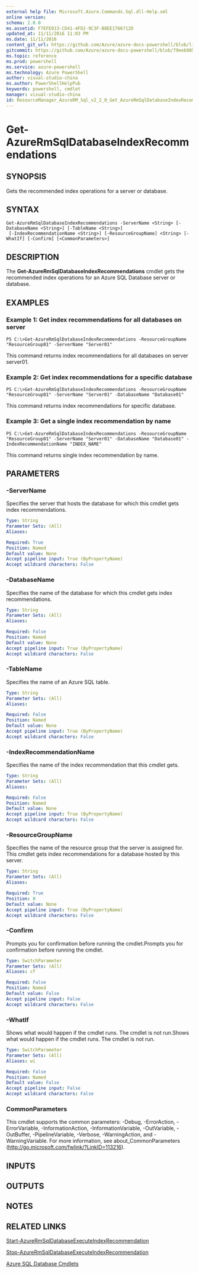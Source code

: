 ```yaml
---
external help file: Microsoft.Azure.Commands.Sql.dll-Help.xml
online version: 
schema: 2.0.0
ms.assetid: F7EFE013-CD41-4FD2-9C3F-B8EE1766712D
updated_at: 11/11/2016 11:03 PM
ms.date: 11/11/2016
content_git_url: https://github.com/Azure/azure-docs-powershell/blob/live/azureps-cmdlets-docs/ResourceManager/AzureRM.Sql/v2.2.0/Get-AzureRmSqlDatabaseIndexRecommendations.md
gitcommit: https://github.com/Azure/azure-docs-powershell/blob/79eeb985ea480979357fb4695832a0c3d29a48bf/azureps-cmdlets-docs/ResourceManager/AzureRM.Sql/v2.2.0/Get-AzureRmSqlDatabaseIndexRecommendations.md
ms.topic: reference
ms.prod: powershell
ms.service: azure-powershell
ms.technology: Azure PowerShell
author: visual-studio-china
ms.author: PowerShellHelpPub
keywords: powershell, cmdlet
manager: visual-studio-china
id: ResourceManager_AzureRM_Sql_v2_2_0_Get_AzureRmSqlDatabaseIndexRecommendations_md
---
```


# Get-AzureRmSqlDatabaseIndexRecommendations

## SYNOPSIS
Gets the recommended index operations for a server or database.

## SYNTAX

```
Get-AzureRmSqlDatabaseIndexRecommendations -ServerName <String> [-DatabaseName <String>] [-TableName <String>]
 [-IndexRecommendationName <String>] [-ResourceGroupName] <String> [-WhatIf] [-Confirm] [<CommonParameters>]
```

## DESCRIPTION
The **Get-AzureRmSqlDatabaseIndexRecommendations** cmdlet gets the recommended index operations for an Azure SQL Database server or database.

## EXAMPLES

### Example 1: Get index recommendations for all databases on server
```
PS C:\>Get-AzureRmSqlDatabaseIndexRecommendations -ResourceGroupName "ResourceGroup01" -ServerName "Server01"
```

This command returns index recommendations for all databases on server server01.

### Example 2: Get index recommendations for a specific database
```
PS C:\>Get-AzureRmSqlDatabaseIndexRecommendations -ResourceGroupName "ResourceGroup01" -ServerName "Server01" -DatabaseName "Database01"
```

This command returns index recommendations for specific database.

### Example 3: Get a single index recommendation by name
```
PS C:\>Get-AzureRmSqlDatabaseIndexRecommendations -ResourceGroupName "ResourceGroup01" -ServerName "Server01" -DatabaseName "Database01" -IndexRecommendationName "INDEX_NAME"
```

This command returns single index recommendation by name.

## PARAMETERS

### -ServerName
Specifies the server that hosts the database for which this cmdlet gets index recommendations.

```yaml
Type: String
Parameter Sets: (All)
Aliases: 

Required: True
Position: Named
Default value: None
Accept pipeline input: True (ByPropertyName)
Accept wildcard characters: False
```

### -DatabaseName
Specifies the name of the database for which this cmdlet gets index recommendations.

```yaml
Type: String
Parameter Sets: (All)
Aliases: 

Required: False
Position: Named
Default value: None
Accept pipeline input: True (ByPropertyName)
Accept wildcard characters: False
```

### -TableName
Specifies the name of an Azure SQL table.

```yaml
Type: String
Parameter Sets: (All)
Aliases: 

Required: False
Position: Named
Default value: None
Accept pipeline input: True (ByPropertyName)
Accept wildcard characters: False
```

### -IndexRecommendationName
Specifies the name of the index recommendation that this cmdlet gets.

```yaml
Type: String
Parameter Sets: (All)
Aliases: 

Required: False
Position: Named
Default value: None
Accept pipeline input: True (ByPropertyName)
Accept wildcard characters: False
```

### -ResourceGroupName
Specifies the name of the resource group that the server is assigned for.
This cmdlet gets index recommendations for a database hosted by this server.

```yaml
Type: String
Parameter Sets: (All)
Aliases: 

Required: True
Position: 0
Default value: None
Accept pipeline input: True (ByPropertyName)
Accept wildcard characters: False
```

### -Confirm
Prompts you for confirmation before running the cmdlet.Prompts you for confirmation before running the cmdlet.

```yaml
Type: SwitchParameter
Parameter Sets: (All)
Aliases: cf

Required: False
Position: Named
Default value: False
Accept pipeline input: False
Accept wildcard characters: False
```

### -WhatIf
Shows what would happen if the cmdlet runs.
The cmdlet is not run.Shows what would happen if the cmdlet runs.
The cmdlet is not run.

```yaml
Type: SwitchParameter
Parameter Sets: (All)
Aliases: wi

Required: False
Position: Named
Default value: False
Accept pipeline input: False
Accept wildcard characters: False
```

### CommonParameters
This cmdlet supports the common parameters: -Debug, -ErrorAction, -ErrorVariable, -InformationAction, -InformationVariable, -OutVariable, -OutBuffer, -PipelineVariable, -Verbose, -WarningAction, and -WarningVariable. For more information, see about_CommonParameters (http://go.microsoft.com/fwlink/?LinkID=113216).

## INPUTS

## OUTPUTS

## NOTES

## RELATED LINKS

[Start-AzureRmSqlDatabaseExecuteIndexRecommendation](xref:ResourceManager/AzureRM.Sql/v2.2.0/Start-AzureRmSqlDatabaseExecuteIndexRecommendation.md)

[Stop-AzureRmSqlDatabaseExecuteIndexRecommendation](xref:ResourceManager/AzureRM.Sql/v2.2.0/Stop-AzureRmSqlDatabaseExecuteIndexRecommendation.md)

[Azure SQL Database Cmdlets](xref:ResourceManager/AzureRM.Sql/v2.2.0/AzureRM.Sql.md)


